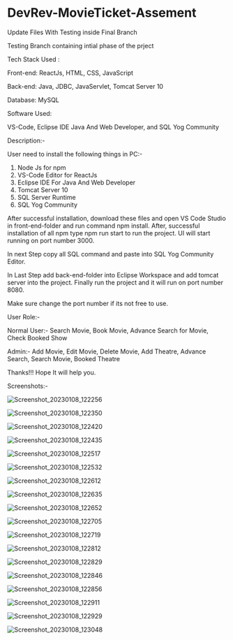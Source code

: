 # DevRev-MovieTicket-Assement

Update Files With Testing inside Final Branch

Testing Branch containing intial phase of the prject

Tech Stack Used :

Front-end: ReactJs, HTML, CSS, JavaScript

Back-end: Java, JDBC, JavaServlet, Tomcat Server 10

Database: MySQL

Software Used:

VS-Code, Eclipse IDE Java And Web Developer, and SQL Yog Community

Description:-

User need to install the following things in PC:-

1. Node Js for npm
2. VS-Code Editor for ReactJs
3. Eclipse IDE For Java And Web Developer
4. Tomcat Server 10
5. SQL Server Runtime
6. SQL Yog Community

After successful installation, download these files and open VS Code Studio in front-end-folder and run command npm install. After, successful installation of all npm type npm run start to run the project. UI will start running on port number 3000. 

In next Step copy all SQL command and paste into SQL Yog Community Editor.

In Last Step add back-end-folder into Eclipse Workspace and add tomcat server into the project. Finally run the project and it will run on port number 8080.

Make sure change the port number if its not free to use.

User Role:-

Normal User:-
Search Movie, Book Movie, Advance Search for Movie, Check Booked Show

Admin:-
Add Movie, Edit Movie, Delete Movie, Add Theatre, Advance Search, Search Movie, Booked Theatre

Thanks!!! Hope It will help you.


Screenshots:-

![Screenshot_20230108_122256](https://user-images.githubusercontent.com/66839015/211184476-daf7e7e4-3c06-440b-9db8-51b3365378d7.png)

![Screenshot_20230108_122350](https://user-images.githubusercontent.com/66839015/211184481-15504eff-7b58-4325-b833-732f6041fe50.png)

![Screenshot_20230108_122420](https://user-images.githubusercontent.com/66839015/211184483-dfb5480d-bad8-4e93-b7dc-57a494065e92.png)

![Screenshot_20230108_122435](https://user-images.githubusercontent.com/66839015/211184484-9e65d900-93ce-4dc2-9e7f-c2e820a3cc54.png)

![Screenshot_20230108_122517](https://user-images.githubusercontent.com/66839015/211184485-5bbdfce9-04b5-4076-9577-2c1fe7fb457d.png)

![Screenshot_20230108_122532](https://user-images.githubusercontent.com/66839015/211184487-d739231e-ae08-4512-b61f-6b6e31dd49de.png)

![Screenshot_20230108_122612](https://user-images.githubusercontent.com/66839015/211184488-38d3db35-a56e-4df6-96e9-f385317f3a84.png)

![Screenshot_20230108_122635](https://user-images.githubusercontent.com/66839015/211184489-b8179b3c-27eb-47cb-aea0-68e5bca5e479.png)

![Screenshot_20230108_122652](https://user-images.githubusercontent.com/66839015/211184491-0aec6c11-154e-4d68-9b31-dcd18285663c.png)

![Screenshot_20230108_122705](https://user-images.githubusercontent.com/66839015/211184493-3baa45a3-7b8c-4704-9594-96338935d9f3.png)

![Screenshot_20230108_122719](https://user-images.githubusercontent.com/66839015/211184495-8ce052e8-55dd-470b-9c13-5e82d86e62ca.png)

![Screenshot_20230108_122812](https://user-images.githubusercontent.com/66839015/211184496-04484fe0-0168-49df-999c-183c5ca3f759.png)

![Screenshot_20230108_122829](https://user-images.githubusercontent.com/66839015/211184497-48b8ef0e-4286-4813-b9a2-8ddc00e8e6f6.png)

![Screenshot_20230108_122846](https://user-images.githubusercontent.com/66839015/211184499-4e0c379b-b368-4e41-a7bc-94783f4de2c0.png)

![Screenshot_20230108_122856](https://user-images.githubusercontent.com/66839015/211184500-a6cd8f31-dd74-44c0-85b0-8b55156bae1d.png)

![Screenshot_20230108_122911](https://user-images.githubusercontent.com/66839015/211184502-f755556b-449d-46ff-bc98-fe4befcfe095.png)

![Screenshot_20230108_122929](https://user-images.githubusercontent.com/66839015/211184503-25dfc454-ff13-4076-b3f3-c5e51be6bfa3.png)

![Screenshot_20230108_123048](https://user-images.githubusercontent.com/66839015/211184504-0187a82d-e59d-477c-b5fb-cabcfec51800.png)
